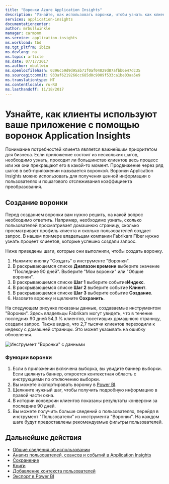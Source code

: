 ```yaml
---
title: "Воронки Azure Application Insights"
description: "Узнайте, как использовать воронки, чтобы узнать как клиенты взаимодействуют с вашим приложением."
services: application-insights
documentationcenter: 
author: mrbullwinkle
manager: carmonm
ms.service: application-insights
ms.workload: tbd
ms.tgt_pltfrm: ibiza
ms.devlang: na
ms.topic: article
ms.date: 07/17/2017
ms.author: mbullwin
ms.openlocfilehash: 0396c59d9d95ab71f0af04029d87afbb6e47dc35
ms.sourcegitcommit: 933af6219266cc685d0c9009f533ca1be03aa5e9
ms.translationtype: HT
ms.contentlocale: ru-RU
ms.lasthandoff: 11/18/2017
---
```

# <a name="discover-how-customers-are-using-your-application-with-the-application-insights-funnels"></a>Узнайте, как клиенты используют ваше приложение с помощью воронок Application Insights

Понимание потребностей клиента является важнейшим приоритетом для бизнеса. Если приложение состоит из нескольких шагов, необходимо узнать, проходит ли большинство клиентов весь процесс или же они прекращают его в какой-то момент. Продвижение через ряд шагов в веб-приложении называется воронкой. Воронки Application Insights можно использовать для получения ценной информации о пользователях и пошагового отслеживания коэффициента преобразования. 

## <a name="create-your-funnel"></a>Создание воронки
Перед созданием воронки вам нужно решить, на какой вопрос необходимо ответить. Например, необходимо узнать, сколько пользователей просматривает домашнюю страницу, сколько просматривает профиль клиента и сколько пользователей создает запрос. В нашем примере владельцам компании Fabrikam Fiber нужно узнать процент клиентов, которые успешно создали запрос.

Ниже приведены шаги, которые они выполнили, чтобы создать воронку.

1. Нажмите кнопку "Создать" в инструменте "Воронки".
1. В раскрывающемся списке **Диапазон времени** выберите значение "Последние 90 дней". Выберите "Мои воронки" или "Общие воронки".
1. В раскрывающемся списке **Шаг 1** выберите событие**Индекс**. 
1. В раскрывающемся списке **Шаг 2** выберите событие **Клиент**.
1. В раскрывающемся списке **Шаг 3** выберите событие **Создание**.
1. Назовите воронку и щелкните **Сохранить**.

На следующем рисунке показаны данные, создаваемые инструментом "Воронки". Здесь владельцы Fabrikam могут увидеть, что в течение последних 90 дней 54,3 % клиентов, посетивших домашнюю страницу, создали запрос. Также видно, что 2,7 тысячи клиентов переходили к индексу с домашней страницы. Это может указывать на ошибку обновления.


![Инструмент "Воронки" с данными](./media/app-insights-understand-usage-patterns/funnel1.png)

### <a name="funnel-features"></a>Функции воронки
1. Если в приложении включена выборка, вы увидите баннер выборки. Если щелкнуть баннер, откроется контекстная область с инструкциями по отключению выборки. 
2. Вы можете экспортировать воронку в [Power BI](app-insights-export-power-bi.md).
3. Щелкните нужный шаг, чтобы получить подробную информацию в правой части окна. 
4. В истории конверсии клиентов показаны результаты конверсии за последние 90 дней. 
5. Вы можете получить больше сведений о пользователях, перейдя в инструмент "Пользователи" из инструмента "Воронки". На каждом шаге будут предоставлены рекомендуемые фильтры пользователей. 

## <a name="next-steps"></a>Дальнейшие действия
  * [Общие сведения об использовании](app-insights-usage-overview.md)
  * [Анализ пользователей, сеансов и событий в Application Insights](app-insights-usage-segmentation.md)
  * [Сохранение](app-insights-usage-retention.md)
  * [Книги](app-insights-usage-workbooks.md)
  * [Добавление контекста пользователей](app-insights-usage-send-user-context.md)
  * [Экспорт в Power BI](app-insights-export-power-bi.md)

